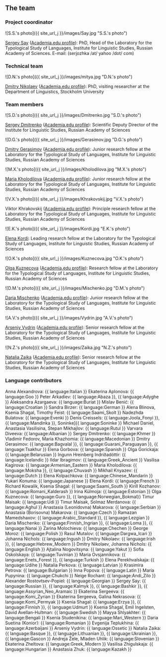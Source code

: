 ## The team

### Project coordinator

![S.S.'s photo]({{ site_url_j }}/images/Say.jpg "S.S.'s photo")

[Sergey Say](https://iling.spb.ru/people/say.html.ru) ([Academia.edu profile](https://iling-spb.academia.edu/SergeySay)): PhD, Head of the Laboratory for the Typological Study of Languages, Institute for Linguistic Studies, Russian Academy of Sciences.
E-mail: (serjozhka /at/ yahoo /dot/ com)

### Technical team
![D.N.'s photo]({{ site_url_j }}/images/mitya.jpg "D.N.'s photo")

[Dmitry Nikolaev](https://dnikolaev.com) ([Academia.edu profile](https://su-se.academia.edu/DmitryNikolaev)): PhD, visiting researcher at the Department of Linguistics, Stockholm University

### Team members

![S.D.'s photo]({{ site_url_j }}/images/Dmitrenko.jpg "S.D.'s photo")

[Sergey Dmitrenko](https://iling.spb.ru/people/dmitrenko.html.ru) ([Academia.edu profile](https://iling-spb.academia.edu/SergeyDmitrenko)): Scientific Deputy Director of the Institute for Linguistic Studies, Russian Academy of Sciences

![D.G.'s photo]({{ site_url_j }}/images/Gerasimov.jpg "D.G.'s photo")

[Dmitry Gerasimov](https://iling.spb.ru/people/gerasimov.html.ru) ([Academia.edu profile](https://iling-spb.academia.edu/DmitryGerasimov)): Junior research fellow at the Laboratory for the Typological Study of Languages, Institute for Linguistic Studies, Russian Academy of Sciences

![M.X.'s photo]({{ site_url_j }}/images/Kholodilova.jpg "M.X.'s photo")

[Maria Kholodilova](https://iling.spb.ru/people/kholodilova.html.ru) ([Academia.edu profile](https://iling-spb.academia.edu/MariaKholodilova)): Junior research fellow at the Laboratory for the Typological Study of Languages, Institute for Linguistic Studies, Russian Academy of Sciences

![V.X.'s photo]({{ site_url_j }}/images/Khrakovskij.jpg "V.X.'s photo")

Viktor Khrakovskij ([Academia.edu profile](https://independent.academia.edu/%D0%92%D0%B8%D0%BA%D1%82%D0%BE%D1%80%D0%A5%D1%80%D0%B0%D0%BA%D0%BE%D0%B2%D1%81%D0%BA%D0%B8%D0%B9)): Principle research fellow at the Laboratory for the Typological Study of Languages, Institute for Linguistic Studies, Russian Academy of Sciences

![E.K.'s photo]({{ site_url_j }}/images/Kordi.jpg "E.K.'s photo")

[Elena Kordi](https://iling.spb.ru/people/kordi.html.ru): Leading research fellow at the Laboratory for the Typological Study of Languages, Institute for Linguistic Studies, Russian Academy of Sciences

![O.K.'s photo]({{ site_url_j }}/images/Kuznecova.jpg "O.K.'s photo")

[Olga Kuznecova](https://iling.spb.ru/people/kuznetsova_o.html.ru) ([Academia.edu profile](https://iling-spb.academia.edu/OlgaKouznetsova)): Research fellow at the Laboratory for the Typological Study of Languages, Institute for Linguistic Studies, Russian Academy of Sciences

![D.M.'s photo]({{ site_url_j }}/images/Mischenko.jpg "D.M.'s photo")

[Daria Mischenko](https://iling.spb.ru/people/mishchenko.html.ru) ([Academia.edu profile](https://iling-spb.academia.edu/DariaMishchenko)): Junior research fellow at the Laboratory for the Typological Study of Languages, Institute for Linguistic Studies, Russian Academy of Sciences

![A.V.'s photo]({{ site_url_j }}/images/Vydrin.jpg "A.V.'s photo")

[Arseniy Vydrin](https://iling.spb.ru/people/vydrin.html.ru) ([Academia.edu profile](https://iling-spb.academia.edu/ArseniyVydrin)): Senior research fellow at the Laboratory for the Typological Study of Languages, Institute for Linguistic Studies, Russian Academy of Sciences

![N.Z.'s photo]({{ site_url_j }}/images/Zaika.jpg "N.Z.'s photo")

[Natalia Zaika](https://iling.spb.ru/people/zaika.html.ru) ([Academia.edu profile](https://iling-spb.academia.edu/%D0%97%D0%B0%D0%B8%D0%BA%D0%B0%D0%9D%D0%B0%D1%82%D0%B0%D0%BB%D1%8C%D1%8F)): Senior research fellow at the Laboratory for the Typological Study of Languages, Institute for Linguistic Studies, Russian Academy of Sciences

### Language contributors

Anna Alexandrova: {{ language:Italian }}
Ekaterina Aplonova: {{ language:Goo }}
Peter Arkadiev: {{ language:Abaza }}, {{ language:Adyghe }}
Aleksandra Azargaeva: {{ language:Buriat }}
Mislav Benić: {{ language:Croatian }}
Sandra Birzer: {{ language:German }}
Alena Blinova, Ksenia Shagal, Timothy Feist: {{ language:Saami_Skolt }}
Nadezhda Bulatova: {{ language:Evenki }}
Denis Creissels: {{ language:Joola_Fonyi }}, {{ language:Mandinka }}, Soninke]{{ language:Soninke }}
Michael Daniel, Anastasia Vasilisina, Stepan Mikhajlov: {{ language:Rutul }}
Varvara Diveeva: {{ language:Albanian }}
Sergey Dmitrenko: {{ language:Khmer }}
Vladimir Fedorov, Maria Khazhomia: {{ language:Macedonian }}
Dmitry Gerasimov: {{ language:Bagvalal }}, {{ language:Guarani_Paraguayan }}, {{ language:Tsakhur }}
Elena Gorbova: {{ language:Spanish }}
Olga Gorickaja: {{ language:Belarusian }}
Ingunn Hreinberg Indriðadóttir: {{ language:Icelandic }}
Ildar Ibragimov: {{ language:Greek_Ancient }}
Vasilisa Kagirova: {{ language:Armenian_Eastern }}
Maria Kholodilova: {{ language:Moksha }}, {{ language:Chuvash }}
Mikhail Knyazev: {{ language:Dutch }}
Elena Kolpachkova: {{ language:Chinese_Mandarin }}
Yukari Konuma: {{ language:Japanese }}
Elena Kordi: {{ language:French }}
Richard Kowalik, Ksenia Shagal: {{ language:Saami_South }}
Kirill Kozhanov: {{ language:Romani_Kalderash }}
Irina Külmoja: {{ language:Estonian }}
Olga Kuznecova: {{ language:Guro }}, {{ language:Norwegian_Bokmal}}
Timur Maisak: {{ language:Udi }}
Timur Maisak, Solmaz Merdanova: {{ language:Aghul }}
Anastasia (Leonidovna) Makarova: {{ language:Serbian }}
Anastasia (Borisovna) Makarova: {{ language:Czech }}
Ramazan Mamedshaxov: {{ language:Arabic_Standard }}, {{ language:Lezgian }}
Daria Mischenko: {{ language:Finnish_Ingrian }}, {{ language:Loma }}, {{ language:Nanai }}
Zarina Molochieva: {{ language:Chechen }}
George Moroz: {{ language:Polish }}
Rasul Mutalov: {{ language:Dargwa_Icari }}
Johanna Nichols: {{ language:Ingush }}
Dmitry Nikolaev: {{ language:Irish }}, {{ language:Hebrew_Modern }}
Dmitry Nikolaev, Johanna Nichols: {{ language:English }}
Ajtalina Nogovitsyna: {{ language:Yakut }}
Sofia Oskolskaya: {{ language:Tuvinian }}
Maria Ovsjannikova: {{ language:Enets_Forest }}, {{ language:Turkish }}
Elena Perekhvalskaja: {{ language:Udihe }}
Natalia Perkova: {{ language:Latvian }}
Krasimira Petrova: {{ language:Bulgarian }}
Inna Popova: {{ language:Latin }}
Maria Pupynina: {{ language:Chukchi }}
Neige Rochant: {{ language:Andi_Zilo }}
Alexander Rostovtsev-Popiel: {{ language:Georgian }}
Sergey Say: {{ language:Russian }}, {{ language:Kalmyk }}, {{ language:Bashkir }}, {{ language:Assyrian_Neo_Aramaic }}
Ekaterina Sergeeva: {{ language:Komi_Zyrian }}
Ekaterina Sergeeva, Galina Nekrasova: {{ language:Komi_Permyak }}
Ksenia Shagal: {{ language:Erzya }}, {{ language:Finnish }}, {{ language:Udmurt }}
Ksenia Shagal, Emil Ingelsten, David Avellan-Hultman: {{ language:Swedish }}
Mayya Shlyakhter: {{ language:Bengali }}
Ksenia Studenikina: {{ language:Mari_Western }}
Daria Suetina (Konior): {{ language:Romanian }}
Evgenija Teplukhina: {{ language:Azerbaijani }}
Arseniy Vydrin: {{ language:Ossetic }}
Natalia Zaika: {{ language:Basque }}, {{ language:Lithuanian }}, {{ language:Ukrainian }}, {{ language:Gascon }}
Andreja Žele, Mladen Uhlik: {{ language:Slovenian }}
Ekaterina Zheltova: {{ language:Greek_Modern }}
Vasilisa Zhigulskaja: {{ language:Hungarian }}
Anastasia Zhuk: {{ language:Kazakh }}
